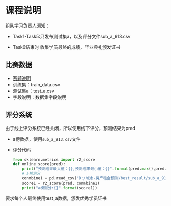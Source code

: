 # 课程说明
组队学习负责人须知：
* Task1-Task5:只发布测试集a，以及评分文件sub_a_913.csv

* Task6结束时 收集学员最终的成绩，毕业典礼颁发证书

## 比赛数据
* [赛题说明](https://2019ai.futurelab.tv/contest_detail/3#contest_des)
* 训练集：train_data.csv
* 测试集a：test_a.csv
* 字段说明：数据集字段说明

## 评分系统
由于线上评分系统已经关闭，所以使用线下评分，预测结果为pred

* a榜数据，使用`sub_a_913.csv`文件

* 评分代码

  ```python
  from sklearn.metrics import r2_score
  def online_score(pred):
      print("预测结果最大值：{},预测结果最小值：{}".format(pred.max(),pred.min()))
      # a榜测分
      conmbine1 = pd.read_csv("D:/城市-房产租金预测/best_result/sub_a_913.csv",engine = "python",header=None)
      score1 = r2_score(pred, conmbine1)
      print("a榜测分:{}".format(score1))
  ```

要求每个人最终使用test_a数据，颁发优秀学员证书